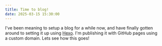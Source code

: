 ```yaml
---
title: Time to blog!
date: 2025-03-15 15:30:00
---
```


I've been meaning to setup a blog for a while now, and have finally gotten around to setting it up using [Hexo](hexo.io). I'm publishing it with GitHub pages using a custom domain. Lets see how this goes!
